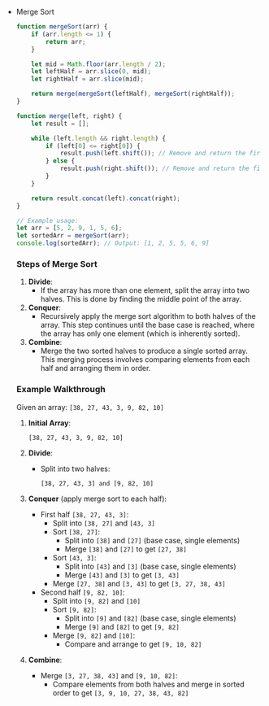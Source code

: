 - Merge Sort
    
    ```js
    function mergeSort(arr) {
        if (arr.length <= 1) {
            return arr;
        }
    
        let mid = Math.floor(arr.length / 2);
        let leftHalf = arr.slice(0, mid);
        let rightHalf = arr.slice(mid);
    
        return merge(mergeSort(leftHalf), mergeSort(rightHalf));
    }
    
    function merge(left, right) {
        let result = [];
    
        while (left.length && right.length) {
            if (left[0] <= right[0]) {
                result.push(left.shift()); // Remove and return the first element from left
            } else {
                result.push(right.shift()); // Remove and return the first element from right
            }
        }
    
        return result.concat(left).concat(right);
    }
    
    // Example usage:
    let arr = [5, 2, 9, 1, 5, 6];
    let sortedArr = mergeSort(arr);
    console.log(sortedArr); // Output: [1, 2, 5, 5, 6, 9]
    
    ```
    
    ### Steps of Merge Sort
    
    1. **Divide**:
        - If the array has more than one element, split the array into two halves. This is done by finding the middle point of the array.
    2. **Conquer**:
        - Recursively apply the merge sort algorithm to both halves of the array. This step continues until the base case is reached, where the array has only one element (which is inherently sorted).
    3. **Combine**:
        - Merge the two sorted halves to produce a single sorted array. This merging process involves comparing elements from each half and arranging them in order.
    
    ### Example Walkthrough
    
    Given an array: `[38, 27, 43, 3, 9, 82, 10]`
    
    1. **Initial Array**:
        
        ```
        [38, 27, 43, 3, 9, 82, 10]
        
        ```
        
    2. **Divide**:
        - Split into two halves:
            
            ```
            [38, 27, 43, 3] and [9, 82, 10]
            
            ```
            
    3. **Conquer** (apply merge sort to each half):
        - First half `[38, 27, 43, 3]`:
            - Split into `[38, 27]` and `[43, 3]`
            - Sort `[38, 27]`:
                - Split into `[38]` and `[27]` (base case, single elements)
                - Merge `[38]` and `[27]` to get `[27, 38]`
            - Sort `[43, 3]`:
                - Split into `[43]` and `[3]` (base case, single elements)
                - Merge `[43]` and `[3]` to get `[3, 43]`
            - Merge `[27, 38]` and `[3, 43]` to get `[3, 27, 38, 43]`
        - Second half `[9, 82, 10]`:
            - Split into `[9, 82]` and `[10]`
            - Sort `[9, 82]`:
                - Split into `[9]` and `[82]` (base case, single elements)
                - Merge `[9]` and `[82]` to get `[9, 82]`
            - Merge `[9, 82]` and `[10]`:
                - Compare and arrange to get `[9, 10, 82]`
    4. **Combine**:
        - Merge `[3, 27, 38, 43]` and `[9, 10, 82]`:
            - Compare elements from both halves and merge in sorted order to get `[3, 9, 10, 27, 38, 43, 82]`